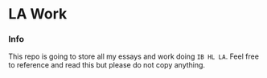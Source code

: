 # LA Work
### Info
This repo is going to store all my essays and work doing `IB HL LA`. Feel free to reference and read this but please do not copy anything.
